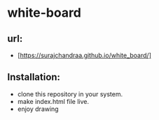 # white-board

## url:
- [https://surajchandraa.github.io/white_board/]

## Installation:
- clone this repository in your system.
- make index.html file live.
- enjoy drawing


